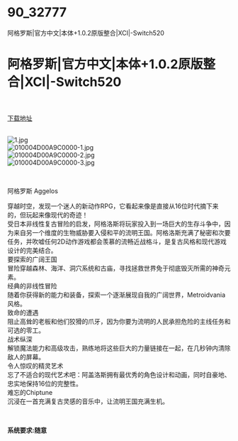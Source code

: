 # 90_32777
阿格罗斯|官方中文|本体+1.0.2原版整合|XCI|-Switch520
# 阿格罗斯|官方中文|本体+1.0.2原版整合|XCI|-Switch520
 <br/></br>
[下载地址](https://www.switch520.cc/article/32777 "下载地址")
<br/></br>

<p><img title="1.jpg" src="https://www.switch520.cc/muke_img/2022_06_12_f8d4fe3ccdd06.jpg" alt="1.jpg"><br>
<img title="010004D00A9C0000-1.jpg" src="https://www.switch520.cc/muke_img/2022_06_12_492244bdf1d00.jpg" alt="010004D00A9C0000-1.jpg"><br>
<img title="010004D00A9C0000-2.jpg" src="https://www.switch520.cc/muke_img/2022_06_12_5e0c8427774db.jpg" alt="010004D00A9C0000-2.jpg"><br>
<img title="010004D00A9C0000-3.jpg" src="https://www.switch520.cc/muke_img/2022_06_12_2e5d1e3419b63.jpg" alt="010004D00A9C0000-3.jpg"></p>
<p>&nbsp;</p>
<p>阿格罗斯 Aggelos</p>
<p>穿越时空，发现一个迷人的新动作RPG，它看起来像是直接从16位时代摘下来的，但玩起来像现代的奇迹！<br>
受日本非线性复古冒险的启发，阿格洛斯将玩家投入到一场巨大的生存斗争中，因为来自另一个维度的生物威胁要入侵和平的流明王国。阿格洛斯充满了秘密和次要任务，并吹嘘任何2D动作游戏都会羡慕的流畅近战格斗，是复古风格和现代游戏设计的完美结合。<br>
要探索的广阔王国<br>
冒险穿越森林、海洋、洞穴系统和古庙，寻找拯救世界免于彻底毁灭所需的神奇元素。<br>
经典的非线性冒险<br>
随着你获得新的能力和装备，探索一个逐渐展现自我的广阔世界，Metroidvania风格。<br>
致命的遭遇<br>
阻止高耸的老板和他们狡猾的爪牙，因为你要为流明的人民承担危险的主线任务和可选的零工。<br>
战术纵深<br>
解锁魔法能力和高级攻击，熟练地将这些巨大的力量链接在一起，在几秒钟内清除敌人的屏幕。<br>
令人惊叹的精灵艺术<br>
忘了不适合的现代艺术吧：阿盖洛斯拥有最优秀的角色设计和动画，同时自豪地、忠实地保持16位的完整性。<br>
难忘的Chiptune<br>
沉浸在一首充满复古灵感的音乐中，让流明王国充满生机。</p>
<p>&nbsp;</p>
<p><strong>系统要求:随意</strong></p>



